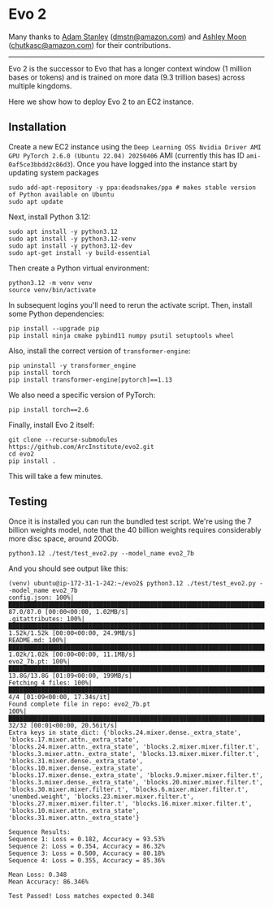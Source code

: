 # Evo 2

Many thanks to [Adam Stanley](https://github.com/astanley-work) (dmstn@amazon.com) and [Ashley Moon](https://github.com/DoomishFox) (chutkasc@amazon.com) for their contributions.

---

Evo 2 is the successor to Evo that has a longer context window (1 million bases or tokens) and is trained on more data (9.3 trillion bases) across multiple kingdoms.

Here we show how to deploy Evo 2 to an EC2 instance.

## Installation

Create a new EC2 instance using the `Deep Learning OSS Nvidia Driver AMI GPU PyTorch 2.6.0 (Ubuntu 22.04) 20250406` AMI (currently this has ID `ami-0af5ce3bbdd2c86d3`). Once you have logged into the instance start by updating system packages

```
sudo add-apt-repository -y ppa:deadsnakes/ppa # makes stable version of Python available on Ubuntu
sudo apt update
```

Next, install Python 3.12:

```
sudo apt install -y python3.12
sudo apt install -y python3.12-venv
sudo apt install -y python3.12-dev
sudo apt-get install -y build-essential
```

Then create a Python virtual environment:

```
python3.12 -m venv venv
source venv/bin/activate
```

In subsequent logins you'll need to rerun the activate script. Then, install some Python dependencies:

```
pip install --upgrade pip
pip install ninja cmake pybind11 numpy psutil setuptools wheel
```

Also, install the correct version of `transformer-engine`:

```
pip uninstall -y transformer_engine
pip install torch
pip install transformer-engine[pytorch]==1.13
```

We also need a specific version of PyTorch:

```
pip install torch==2.6
```

Finally, install Evo 2 itself:

```
git clone --recurse-submodules https://github.com/ArcInstitute/evo2.git
cd evo2
pip install .
```
This will take a few minutes. 

## Testing

Once it is installed you can run the bundled test script. We're using the 7 billion weights model, note that the 
40 billion weights requires considerably more disc space, around 200Gb.

```
python3.12 ./test/test_evo2.py --model_name evo2_7b
```

And you should see output like this:

```
(venv) ubuntu@ip-172-31-1-242:~/evo2$ python3.12 ./test/test_evo2.py --model_name evo2_7b
config.json: 100%|███████████████████████████████████████████████████████████████████████████████████████████████████████████████████████████████████████████████████████| 87.0/87.0 [00:00<00:00, 1.02MB/s]
.gitattributes: 100%|██████████████████████████████████████████████████████████████████████████████████████████████████████████████████████████████████████████████████| 1.52k/1.52k [00:00<00:00, 24.9MB/s]
README.md: 100%|███████████████████████████████████████████████████████████████████████████████████████████████████████████████████████████████████████████████████████| 1.02k/1.02k [00:00<00:00, 11.1MB/s]
evo2_7b.pt: 100%|███████████████████████████████████████████████████████████████████████████████████████████████████████████████████████████████████████████████████████| 13.8G/13.8G [01:09<00:00, 199MB/s]
Fetching 4 files: 100%|███████████████████████████████████████████████████████████████████████████████████████████████████████████████████████████████████████████████████████| 4/4 [01:09<00:00, 17.34s/it]
Found complete file in repo: evo2_7b.pt
100%|███████████████████████████████████████████████████████████████████████████████████████████████████████████████████████████████████████████████████████████████████████| 32/32 [00:01<00:00, 20.56it/s]
Extra keys in state_dict: {'blocks.24.mixer.dense._extra_state', 'blocks.17.mixer.attn._extra_state', 'blocks.24.mixer.attn._extra_state', 'blocks.2.mixer.mixer.filter.t', 'blocks.3.mixer.attn._extra_state', 'blocks.13.mixer.mixer.filter.t', 'blocks.31.mixer.dense._extra_state', 'blocks.10.mixer.dense._extra_state', 'blocks.17.mixer.dense._extra_state', 'blocks.9.mixer.mixer.filter.t', 'blocks.3.mixer.dense._extra_state', 'blocks.20.mixer.mixer.filter.t', 'blocks.30.mixer.mixer.filter.t', 'blocks.6.mixer.mixer.filter.t', 'unembed.weight', 'blocks.23.mixer.mixer.filter.t', 'blocks.27.mixer.mixer.filter.t', 'blocks.16.mixer.mixer.filter.t', 'blocks.10.mixer.attn._extra_state', 'blocks.31.mixer.attn._extra_state'}

Sequence Results:
Sequence 1: Loss = 0.182, Accuracy = 93.53%
Sequence 2: Loss = 0.354, Accuracy = 86.32%
Sequence 3: Loss = 0.500, Accuracy = 80.18%
Sequence 4: Loss = 0.355, Accuracy = 85.36%

Mean Loss: 0.348
Mean Accuracy: 86.346%

Test Passed! Loss matches expected 0.348
```
